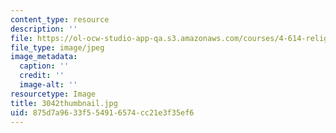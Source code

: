 ```yaml
---
content_type: resource
description: ''
file: https://ol-ocw-studio-app-qa.s3.amazonaws.com/courses/4-614-religious-architecture-and-islamic-cultures-fall-2002/875d7a9633f554916574cc21e3f35ef6_3042thumbnail.jpg
file_type: image/jpeg
image_metadata:
  caption: ''
  credit: ''
  image-alt: ''
resourcetype: Image
title: 3042thumbnail.jpg
uid: 875d7a96-33f5-5491-6574-cc21e3f35ef6
---
```

